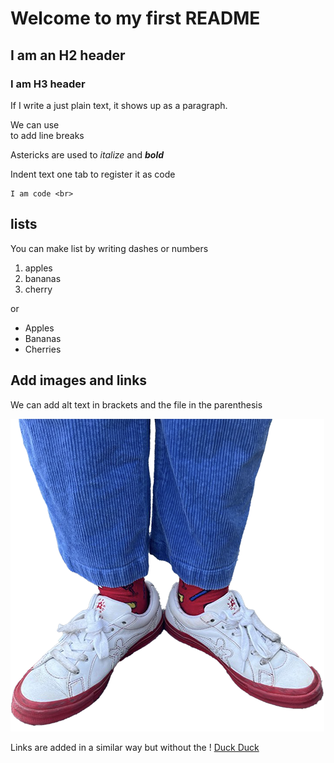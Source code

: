 # Welcome to my first  README

## I am an H2 header

### I am H3 header

If I write a just plain text, it shows up as a paragraph. 

We can use <br> to add line breaks

Astericks are used to *italize* and ***bold*** 

Indent text one tab to register it as code

    I am code <br>

## lists

You can make list by writing dashes or numbers
1. apples
2. bananas
3. cherry

or

- Apples
- Bananas
- Cherries

## Add images and links

We can add alt text in brackets and the file in the parenthesis

![this is an image of socks](images/firstsocks.png)

Links are added in a similar way but without the ! 
[Duck Duck]()